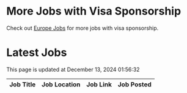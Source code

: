 # More Jobs with Visa Sponsorship

Check out [Europe Jobs](https://github.com/sureshparimi/europejobs#latest-jobs) for more jobs with visa sponsorship.

# Latest Jobs

This page is updated at December 13, 2024 01:56:32

| Job Title | Job Location | Job Link | Job Posted |
| --- | --- | --- | --- |
